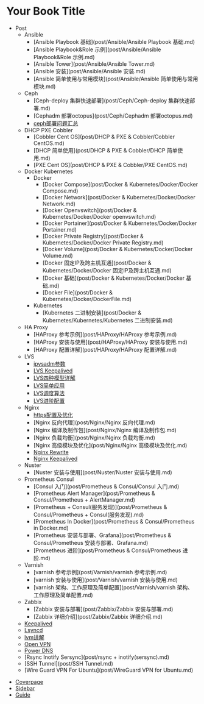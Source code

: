 # Your Book Title

- Post
  - Ansible
    * [Ansible Playbook 基础](post/Ansible/Ansible Playbook 基础.md)
    * [Ansible Playbook&Role 示例](post/Ansible/Ansible Playbook&Role 示例.md)
    * [Ansible Tower](post/Ansible/Ansible Tower.md)
    * [Ansible 安装](post/Ansible/Ansible 安装.md)
    * [Ansible 简单使用与常用模块](post/Ansible/Ansible 简单使用与常用模块.md)
  - Ceph
    * [Ceph-deploy 集群快速部署](post/Ceph/Ceph-deploy 集群快速部署.md)
    * [Cephadm 部署octopus](post/Ceph/Cephadm 部署octopus.md)
    * [ceph部署问题汇总](post/Ceph/ceph部署问题汇总.md)
  - DHCP PXE Cobbler
    * [Cobbler Cent OS](post/DHCP & PXE & Cobbler/Cobbler CentOS.md)
    * [DHCP 简单使用](post/DHCP & PXE & Cobbler/DHCP 简单使用.md)
    * [PXE Cent OS](post/DHCP & PXE & Cobbler/PXE CentOS.md)
  - Docker Kubernetes
    - Docker
      * [Docker Compose](post/Docker & Kubernetes/Docker/Docker Compose.md)
      * [Docker Network](post/Docker & Kubernetes/Docker/Docker Network.md)
      * [Docker Openvswitch](post/Docker & Kubernetes/Docker/Docker openvswitch.md)
      * [Docker Portainer](post/Docker & Kubernetes/Docker/Docker Portainer.md)
      * [Docker Private Registry](post/Docker & Kubernetes/Docker/Docker Private Registry.md)
      * [Docker Volume](post/Docker & Kubernetes/Docker/Docker Volume.md)
      * [Docker 固定IP及跨主机互通](post/Docker & Kubernetes/Docker/Docker 固定IP及跨主机互通.md)
      * [Docker 基础](post/Docker & Kubernetes/Docker/Docker 基础.md)
      * [Docker File](post/Docker & Kubernetes/Docker/DockerFile.md)
    - Kubernetes
      * [Kubernetes 二进制安装](post/Docker & Kubernetes/Kubernetes/Kubernetes 二进制安装.md)
  - HA Proxy
    * [HAProxy 参考示例](post/HAProxy/HAProxy 参考示例.md)
    * [HAProxy 安装与使用](post/HAProxy/HAProxy 安装与使用.md)
    * [HAProxy 配置详解](post/HAProxy/HAProxy 配置详解.md)
  - LVS
    * [ipvsadm参数](post/LVS/ipvsadm参数.md)
    * [LVS Keepalived](post/LVS/LVS+keepalived.md)
    * [LVS四种模型详解](post/LVS/LVS四种模型详解.md)
    * [LVS简单应用](post/LVS/LVS简单应用.md)
    * [LVS调度算法](post/LVS/LVS调度算法.md)
    * [LVS进阶配置](post/LVS/LVS进阶配置.md)
  - Nginx
    * [https配置及优化](post/Nginx/https配置及优化.md)
    * [Nginx 反向代理](post/Nginx/Nginx 反向代理.md)
    * [Nginx 编译及制作包](post/Nginx/Nginx 编译及制作包.md)
    * [Nginx 负载均衡](post/Nginx/Nginx 负载均衡.md)
    * [Nginx 高级模块及优化](post/Nginx/Nginx 高级模块及优化.md)
    * [Nginx Rewrite](post/Nginx/Nginx-Rewrite.md)
    * [Nginx Keepalived](post/Nginx/Nginx+keepalived.md)
  - Nuster
    * [Nuster 安装与使用](post/Nuster/Nuster 安装与使用.md)
  - Prometheus Consul
    * [Consul 入门](post/Prometheus & Consul/Consul 入门.md)
    * [Prometheus Alert Manager](post/Prometheus & Consul/Prometheus + AlertManager.md)
    * [Prometheus + Consul(服务发现)](post/Prometheus & Consul/Prometheus + Consul(服务发现).md)
    * [Prometheus In Docker](post/Prometheus & Consul/Prometheus in Docker.md)
    * [Prometheus 安装与部署、Grafana](post/Prometheus & Consul/Prometheus 安装与部署、Grafana.md)
    * [Prometheus 进阶](post/Prometheus & Consul/Prometheus 进阶.md)
  - Varnish
    * [varnish 参考示例](post/Varnish/varnish 参考示例.md)
    * [varnish 安装与使用](post/Varnish/varnish 安装与使用.md)
    * [varnish 架构、工作原理及简单配置](post/Varnish/varnish 架构、工作原理及简单配置.md)
  - Zabbix
    * [Zabbix 安装与部署](post/Zabbix/Zabbix 安装与部署.md)
    * [Zabbix 详细介绍](post/Zabbix/Zabbix 详细介绍.md)
  * [Keepalived](post/keepalived.md)
  * [Lsyncd](post/lsyncd.md)
  * [lvm讲解](post/lvm讲解.md)
  * [Open VPN](post/OpenVPN.md)
  * [Power DNS](post/PowerDNS.md)
  * [Rsync Inotify Sersync](post/rsync + inotify(sersync).md)
  * [SSH Tunnel](post/SSH Tunnel.md)
  * [Wire Guard VPN For Ubuntu](post/WireGuard VPN for Ubuntu.md)
* [Coverpage](_coverpage.md)
* [Sidebar](_sidebar.md)
* [Guide](guide.md)
